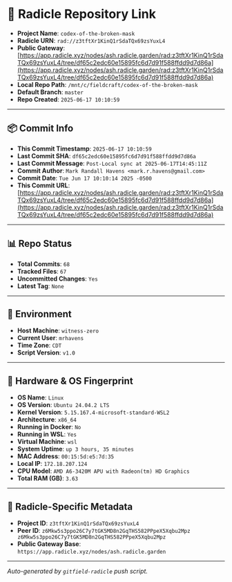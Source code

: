 # 🔗 Radicle Repository Link

- **Project Name**: `codex-of-the-broken-mask`
- **Radicle URN**: `rad://z3tftXr1KinQ1rSdaTQx69zsYuxL4`
- **Public Gateway**: [https://app.radicle.xyz/nodes/ash.radicle.garden/rad:z3tftXr1KinQ1rSdaTQx69zsYuxL4/tree/df65c2edc60e15895fc6d7d91f588ffdd9d7d86a](https://app.radicle.xyz/nodes/ash.radicle.garden/rad:z3tftXr1KinQ1rSdaTQx69zsYuxL4/tree/df65c2edc60e15895fc6d7d91f588ffdd9d7d86a)
- **Local Repo Path**: `/mnt/c/fieldcraft/codex-of-the-broken-mask`
- **Default Branch**: `master`
- **Repo Created**: `2025-06-17 10:10:59`

---

## 📦 Commit Info

- **This Commit Timestamp**: `2025-06-17 10:10:59`
- **Last Commit SHA**: `df65c2edc60e15895fc6d7d91f588ffdd9d7d86a`
- **Last Commit Message**: `Post-Local sync at 2025-06-17T14:45:11Z`
- **Commit Author**: `Mark Randall Havens <mark.r.havens@gmail.com>`
- **Commit Date**: `Tue Jun 17 10:10:14 2025 -0500`
- **This Commit URL**: [https://app.radicle.xyz/nodes/ash.radicle.garden/rad:z3tftXr1KinQ1rSdaTQx69zsYuxL4/tree/df65c2edc60e15895fc6d7d91f588ffdd9d7d86a](https://app.radicle.xyz/nodes/ash.radicle.garden/rad:z3tftXr1KinQ1rSdaTQx69zsYuxL4/tree/df65c2edc60e15895fc6d7d91f588ffdd9d7d86a)

---

## 📊 Repo Status

- **Total Commits**: `68`
- **Tracked Files**: `67`
- **Uncommitted Changes**: `Yes`
- **Latest Tag**: `None`

---

## 🧭 Environment

- **Host Machine**: `witness-zero`
- **Current User**: `mrhavens`
- **Time Zone**: `CDT`
- **Script Version**: `v1.0`

---

## 🧬 Hardware & OS Fingerprint

- **OS Name**: `Linux`
- **OS Version**: `Ubuntu 24.04.2 LTS`
- **Kernel Version**: `5.15.167.4-microsoft-standard-WSL2`
- **Architecture**: `x86_64`
- **Running in Docker**: `No`
- **Running in WSL**: `Yes`
- **Virtual Machine**: `wsl`
- **System Uptime**: `up 3 hours, 35 minutes`
- **MAC Address**: `00:15:5d:e5:7d:35`
- **Local IP**: `172.18.207.124`
- **CPU Model**: `AMD A6-3420M APU with Radeon(tm) HD Graphics`
- **Total RAM (GB)**: `3.63`

---

## 🌱 Radicle-Specific Metadata

- **Project ID**: `z3tftXr1KinQ1rSdaTQx69zsYuxL4`
- **Peer ID**: `z6Mkw5s3ppo26C7y7tGK5MD8n2GqTHS582PPpeX5Xqbu2Mpz
z6Mkw5s3ppo26C7y7tGK5MD8n2GqTHS582PPpeX5Xqbu2Mpz`
- **Public Gateway Base**: `https://app.radicle.xyz/nodes/ash.radicle.garden`

---

_Auto-generated by `gitfield-radicle` push script._
